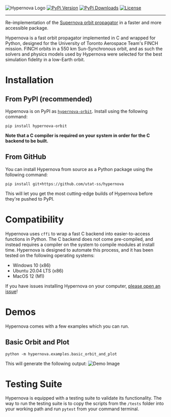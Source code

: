 ![Hypernova Logo](https://raw.githubusercontent.com/utat-ss/hypernova/assets/hypernova_logo.png)
[![PyPi Version](https://img.shields.io/pypi/v/hypernova-orbit?style=for-the-badge)](https://pypi.org/project/hypernova-orbit/)
[![PyPi Downloads](https://img.shields.io/pypi/dm/hypernova-orbit?style=for-the-badge)](https://pypi.org/project/hypernova-orbit/)
[![License](https://img.shields.io/github/license/utat-ss/hypernova?style=for-the-badge)](https://github.com/utat-ss/hypernova/blob/main/LICENSE)

---

Re-implementation of the [Supernova orbit propagator](https://github.com/utat-ss/supernova) in a faster and more accessible package.

Hypernova is a fast orbit propagator implemented in C and wrapped for Python, designed for the University of Toronto Aerospace Team's FINCH mission. FINCH orbits in a 550 km Sun-Synchronous orbit, and as such the solvers and physics models used by Hypernova were selected for the best simulation fidelity in a low-Earth orbit.

# Installation
## From PyPI (recommended)
Hypernova is on PyPI as [`hypernova-orbit`](https://pypi.org/project/hypernova-orbit/). Install using the following command:

`pip install hypernova-orbit`

**Note that a C compiler is required on your system in order for the C backend to be built.**

## From GitHub
You can install Hypernova from source as a Python package using the following command:

`pip install git+https://github.com/utat-ss/hypernova`

This will let you get the most cutting-edge builds of Hypernova before they're pushed to PyPI.

# Compatibility
Hypernova uses `cffi` to wrap a fast C backend into easier-to-access functions in Python. The C backend does not come pre-compiled, and instead requires a compiler on the system to compile modules at install time. Hypernova is designed to automate this process, and it has been tested on the following operating systems:
* Windows 10 (x86)
* Ubuntu 20.04 LTS (x86)
* MacOS 12 (M1)

If you have issues installing Hypernova on your computer, [please open an issue](https://github.com/utat-ss/hypernova/issues/new/)!

# Demos
Hypernova comes with a few examples which you can run.
## Basic Orbit and Plot
`python -m hypernova.examples.basic_orbit_and_plot`

This will generate the following output:
![Demo Image](https://raw.githubusercontent.com/utat-ss/hypernova/assets/basic_orbit_demo.png)


# Testing Suite
Hypernova is equipped with a testing suite to validate its functionality. The way to run the testing suite is to copy the scripts from the `/tests` folder into your working path and run `pytest` from your command terminal.

